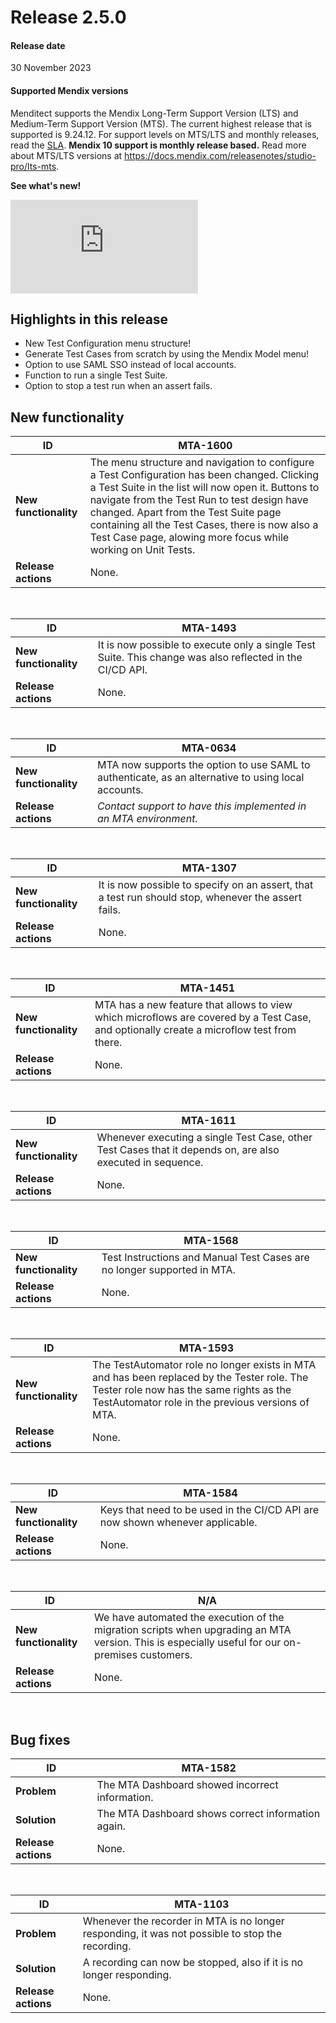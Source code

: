 # Release 2.5.0

#### Release date

30 November 2023

#### Supported Mendix versions

Menditect supports the Mendix Long-Term Support Version (LTS) and Medium-Term Support Version (MTS). The current highest release that is supported is 9.24.12.
For support levels on MTS/LTS and monthly releases, read the [SLA](../legal/sla). **Mendix 10 support is monthly release based.**
Read more about MTS/LTS versions at https://docs.mendix.com/releasenotes/studio-pro/lts-mts.


**See what's new!**
<iframe src="https://player.vimeo.com/video/889179420?h=4fdd5af8a4" frameborder="0" allow="autoplay; fullscreen" allowfullscreen></iframe>
<br/>

## Highlights in this release

- New Test Configuration menu structure!
- Generate Test Cases from scratch by using the Mendix Model menu!
- Option to use SAML SSO instead of local accounts.
- Function to run a single Test Suite.
- Option to stop a test run when an assert fails.

## New functionality 



| ID                    | MTA-1600                                                                                                                                                                                                                                                                                                                                                       |
| --------------------- | -------------------------------------------------------------------------------------------------------------------------------------------------------------------------------------------------------------------------------------------------------------------------------------------------------------------------------------------------------------- |
| __New functionality__ | The menu structure and navigation to configure a Test Configuration has been changed. Clicking a Test Suite in the list will now open it. Buttons to navigate from the Test Run to test design have changed. Apart from the Test Suite page containing all the Test Cases, there is now also a Test Case page, alowing more focus while working on Unit Tests. |
| __Release actions__   | None.                                                                                                                                                                                                                                                                                                                                                          |

<br/>


| ID                    | MTA-1493                                                                                                 |
| --------------------- | -------------------------------------------------------------------------------------------------------- |
| __New functionality__ | It is now possible to execute only a single Test Suite. This change was also reflected in the CI/CD API. |
| __Release actions__   | None.                                                                                                    |

<br/>


| ID                    | MTA-0634                                                                                            |
| --------------------- | --------------------------------------------------------------------------------------------------- |
| __New functionality__ | MTA now supports the option to use SAML to authenticate, as an alternative to using local accounts. |
| __Release actions__   | *Contact support to have this implemented in an MTA environment.*                                   |

<br/>


| ID                    | MTA-1307                                                                                            |
| --------------------- | --------------------------------------------------------------------------------------------------- |
| __New functionality__ | It is now possible to specify on an assert, that a test run should stop, whenever the assert fails. |
| __Release actions__   | None.                                                                                               |

<br/>


| ID                    | MTA-1451                                                                                                                                  |
| --------------------- | ----------------------------------------------------------------------------------------------------------------------------------------- |
| __New functionality__ | MTA has a new feature that allows to view which microflows are covered by a Test Case, and optionally create a microflow test from there. |
| __Release actions__   | None.                                                                                                                                     |

<br/>


| ID                    | MTA-1611                                                                                                   |
| --------------------- | ---------------------------------------------------------------------------------------------------------- |
| __New functionality__ | Whenever executing a single Test Case, other Test Cases that it depends on, are also executed in sequence. |
| __Release actions__   | None.                                                                                                      |

<br/>


| ID                    | MTA-1568                                                                |
| --------------------- | ----------------------------------------------------------------------- |
| __New functionality__ | Test Instructions and Manual Test Cases are no longer supported in MTA. |
| __Release actions__   | None.                                                                   |

<br/>


| ID                    | MTA-1593                                                                                                                                                                                    |
| --------------------- | ------------------------------------------------------------------------------------------------------------------------------------------------------------------------------------------- |
| __New functionality__ | The TestAutomator role no longer exists in MTA and has been replaced by the Tester role. The Tester role now has the same rights as the TestAutomator role in the previous versions of MTA. |
| __Release actions__   | None.                                                                                                                                                                                       |

<br/>


| ID                    | MTA-1584                                                                      |
| --------------------- | ----------------------------------------------------------------------------- |
| __New functionality__ | Keys that need to be used in the CI/CD API are now shown whenever applicable. |
| __Release actions__   | None.                                                                         |

<br/>


| ID                    | N/A                                                                                                                                              |
| --------------------- | ------------------------------------------------------------------------------------------------------------------------------------------------ |
| __New functionality__ | We have automated the execution of the migration scripts when upgrading an MTA version. This is especially useful for our on-premises customers. |
| __Release actions__   | None.                                                                                                                                            |

<br/>


## Bug fixes


| ID                  | MTA-1582                                           |
| ------------------- | -------------------------------------------------- |
| __Problem__         | The MTA Dashboard showed incorrect information.    |
| __Solution__        | The MTA Dashboard shows correct information again. |
| __Release actions__ | None.                                              |

<br/>

| ID                  | MTA-1103                                                                                         |
| ------------------- | ------------------------------------------------------------------------------------------------ |
| __Problem__         | Whenever the recorder in MTA is no longer responding, it was not possible to stop the recording. |
| __Solution__        | A recording can now be stopped, also if it is no longer responding.                              |
| __Release actions__ | None.                                                                                            |

<br/>
